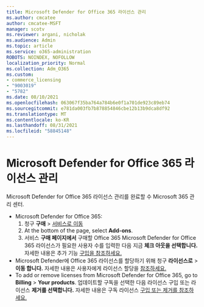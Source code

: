 ```yaml
---
title: Microsoft Defender for Office 365 라이선스 관리
ms.author: cmcatee
author: cmcatee-MSFT
manager: scotv
ms.reviewer: argani, nicholak
ms.audience: Admin
ms.topic: article
ms.service: o365-administration
ROBOTS: NOINDEX, NOFOLLOW
localization_priority: Normal
ms.collection: Adm_O365
ms.custom:
- commerce_licensing
- "9003019"
- "5782"
ms.date: 08/10/2021
ms.openlocfilehash: 063067f35ba764a784b6e0f1a701de923c89eb74
ms.sourcegitcommit: e781da003fb7b878854846cbe12b13b9dca8df92
ms.translationtype: MT
ms.contentlocale: ko-KR
ms.lasthandoff: 08/31/2021
ms.locfileid: "58845148"
---
```

# <a name="microsoft-defender-for-office-365-license-management"></a>Microsoft Defender for Office 365 라이선스 관리

Microsoft Defender for Office 365 라이선스 관리를 완료할 수 Microsoft 365 관리 센터.

- Microsoft Defender for Office 365:
    1. 청구 **구매**  >  [서비스로 이동](https://go.microsoft.com/fwlink/p/?linkid=868433)
    2. At the bottom of the page, select **Add-ons**.
    3. 서비스 **구매 페이지에서** 구매할 Office 365 Microsoft Defender for Office 365 라이선스가 필요한 사용자 수를 입력한 다음 지금 **체크 아웃을 선택합니다.** 자세한 내용은 추가 기능 [구입을 참조하세요.](https://docs.microsoft.com/microsoft-365/commerce/buy-or-edit-an-add-on)
- Microsoft Defender에 Office 365 라이선스를 할당하기 위해 청구 **라이선스로**  >  **이동 합니다.** 자세한 내용은 사용자에게 라이선스 할당을 [참조하세요.](https://docs.microsoft.com/microsoft-365/admin/manage/assign-licenses-to-users)
- To add or remove licenses from Microsoft Defender for Office 365, go to **Billing**  >  **Your products**. 업데이트할 구독을 선택한 다음 라이선스  구입 또는 라이선스 **제거를 선택합니다.** 자세한 내용은 구독 라이선스 [구입 또는 제거를 참조하세요.](https://docs.microsoft.com/microsoft-365/commerce/licenses/buy-licenses)